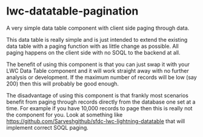 # lwc-datatable-pagination
A very simple data table component with client side paging through data.

This data table is really simple and is just intended to extend the existing data table with a paging function with as little change as possible. All paging happens on the client side with no SOQL to the backend at all.

The benefit of using this component is that you can just swap it with your LWC Data Table component and it will work straight away with no further analysis or development. If the maximum number of records will be low (say 200) then this will probably be good enough.

The disadvantage of using this component is that frankly most scenarios benefit from paging through records directly from the database one set at a time. For example if you have 10,000 records to page then this is really not the component for you. Look at something like https://github.com/Sarveshgithub/sfdc-lwc-lightning-datatable that will implement correct SOQL paging.


